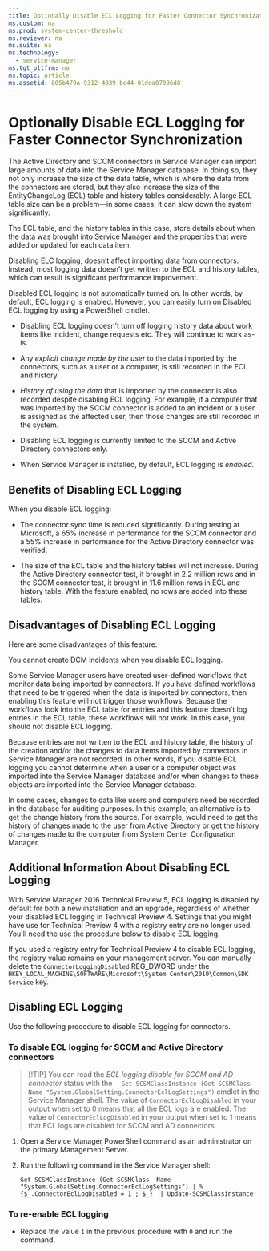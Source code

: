 ```yaml
---
title: Optionally Disable ECL Logging for Faster Connector Synchronization
ms.custom: na
ms.prod: system-center-threshold
ms.reviewer: na
ms.suite: na
ms.technology: 
  - service-manager
ms.tgt_pltfrm: na
ms.topic: article
ms.assetid: 805b479a-9312-4039-be44-01dda07086d8
---
```

# Optionally Disable ECL Logging for Faster Connector Synchronization
The Active Directory and SCCM connectors in Service Manager can import large amounts of data into the Service Manager database. In doing so, they not only increase the size of the data table, which is where the data from the connectors are stored, but they also increase the size of the EntityChangeLog (ECL) table and history tables considerably. A large ECL table size can be a problem—in some cases, it can slow down the system significantly.

The ECL table, and the history tables in this case, store details about when the data was brought into Service Manager and the properties that were added or updated for each data item.

Disabling ELC logging, doesn’t affect importing data from connectors. Instead, most logging data doesn’t get written to the ECL and history tables, which can result is significant performance improvement.
 
Disabled ECL logging is not automatically turned on. In other words, by default, ECL logging is enabled. However, you can easily turn on Disabled ECL logging by using a PowerShell cmdlet.

-   Disabling ECL logging doesn’t turn off logging history data about work items like incident, change requests etc. They will continue to work as-is.

-   Any *explicit change made by the user* to the data imported by the connectors, such as a user or a computer, is still recorded in the ECL and history.

-   *History of using the data* that is imported by the connector is also recorded despite disabling ECL logging. For example, if a computer that was imported by the SCCM connector is added to an incident or a user is assigned as the affected user, then those changes are still recorded in the system.

-   Disabling ECL logging is currently limited to the SCCM and Active Directory connectors only.

-   When Service Manager is installed, by default, ECL logging is *enabled*.

## Benefits of Disabling ECL Logging
When you disable ECL logging:

-   The connector sync time is reduced significantly. During testing at Microsoft, a 65% increase in performance for the SCCM connector and a 55% increase in performance for the Active Directory connector was verified.

-   The size of the ECL table and the history tables will not increase. During the Active Directory connector test, it brought in 2.2 million rows and in the SCCM connector test, it brought in 11.6 million rows in ECL and history table. With the feature enabled, no rows are added into these tables.

## Disadvantages of Disabling ECL Logging
Here are some disadvantages of this feature:

You cannot create DCM incidents when you disable ECL logging.

Some Service Manager users have created user-defined workflows that monitor data being imported by connectors. If you have defined workflows that need to be triggered when the data is imported by connectors, then enabling this feature will not trigger those workflows. Because the workflows look into the ECL table for entries and this feature doesn’t log entries in the ECL table, these workflows will not work. In this case, you should not disable ECL logging.

Because entries are not written to the ECL and history table, the history of the creation and/or the changes to data items imported by connectors in Service Manager are not recorded. In other words, if you disable ECL logging you cannot determine when a user or a computer object was imported into the Service Manager database and/or when changes to these objects are imported into the Service Manager database.

In some cases, changes to data like users and computers need be recorded in the database for auditing purposes. In this example, an alternative is to get the change history from the source. For example, would need to get the history of changes made to the user from Active Directory or get the history of changes made to the computer from System Center Configuration Manager.

## Additional Information About Disabling ECL Logging
With Service Manager 2016 Technical Preview 5, ECL logging is disabled by default for both a new installation and an upgrade, regardless of whether your disabled ECL logging in Technical Preview 4. Settings that you might have use for Technical Preview 4 with a registry entry are no longer used. You'll need the use the procedure below to disable ECL logging. 

If you used a registry entry for Technical Preview 4 to disable ECL logging, the registry value remains on your management server. You can manually delete the `ConnectorLoggingDisabled` REG_DWORD under the `HKEY_LOCAL_MACHINE\SOFTWARE\Microsoft\System Center\2010\Common\SDK Service` key. 
 

## Disabling ECL Logging
Use the following procedure to disable ECL logging for connectors.

### To disable ECL logging for SCCM and Active Directory connectors

>[!TIP] You can read the *ECL logging disable for SCCM and AD connector* status with the `- Get-SCSMClassInstance (Get-SCSMClass -Name "System.GlobalSetting.ConnectorEclLogSettings")` cmdlet in the Service Manager shell. The value of `ConnectorEclLogDisabled` in your output when set to 0 means that all the ECL logs are enabled. The value of `ConnectorEclLogDisabled` in your output when set to 1 means that ECL logs are disabled for SCCM and AD connectors.
  

1. Open a Service Manager PowerShell command as an administrator on the primary Management Server.
2. Run the following command in the Service Manager shell:

    ```
    Get-SCSMClassInstance (Get-SCSMClass -Name "System.GlobalSetting.ConnectorEclLogSettings") | %{$_.ConnectorEclLogDisabled = 1 ; $_}  | Update-SCSMClassinstance
    ```
### To re-enable ECL logging
- Replace the value `1` in the previous procedure with `0` and run the command.  

